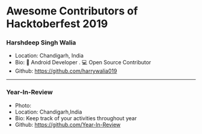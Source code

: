 # Awesome Contributors of Hacktoberfest 2019

### Harshdeep Singh Walia
- Location: Chandigarh, India
- Bio: 📱 Android Developer . 💻 Open Source Contributor 
- Github: https://github.com/harrywalia019

-----------

### Year-In-Review
- Photo: 
- Location: Chandigarh,India
- Bio: Keep track of your activities throughout year
- Github: https://github.com/Year-In-Review
